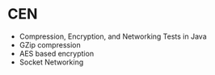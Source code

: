 # CEN
- Compression, Encryption, and Networking Tests in Java
- GZip compression
- AES based encryption
- Socket Networking
